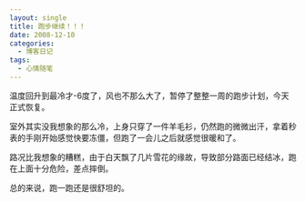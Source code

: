```yaml
---
layout: single
title: 跑步继续！！！
date: 2008-12-10
categories:
  - 博客日记
tags:
  - 心情随笔
---
```


温度回升到最冷才-6度了，风也不那么大了，暂停了整整一周的跑步计划，今天正式恢复。

室外其实没我想象的那么冷，上身只穿了一件羊毛衫，仍然跑的微微出汗，拿着秒表的手刚开始感觉快要冻僵，但跑了一会儿之后就感觉很暖和了。

路况比我想象的糟糕，由于白天飘了几片雪花的缘故，导致部分路面已经结冰，跑在上面十分危险，差点摔倒。

总的来说，跑一跑还是很舒坦的。

